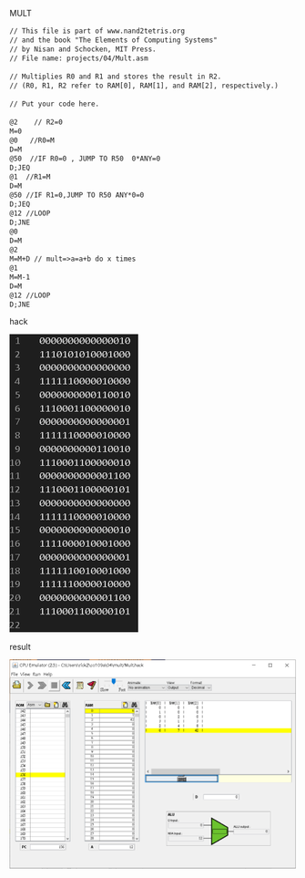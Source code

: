 MULT

    // This file is part of www.nand2tetris.org
    // and the book "The Elements of Computing Systems"
    // by Nisan and Schocken, MIT Press.
    // File name: projects/04/Mult.asm

    // Multiplies R0 and R1 and stores the result in R2.
    // (R0, R1, R2 refer to RAM[0], RAM[1], and RAM[2], respectively.)

    // Put your code here.

    @2    // R2=0
    M=0
    @0   //R0=M 
    D=M
    @50  //IF R0=0 , JUMP TO R50  0*ANY=0
    D;JEQ 
    @1  //R1=M
    D=M
    @50 //IF R1=0,JUMP TO R50 ANY*0=0
    D;JEQ
    @12 //LOOP 
    D;JNE
    @0
    D=M
    @2
    M=M+D // mult=>a=a+b do x times 
    @1
    M=M-1
    D=M
    @12 //LOOP
    D;JNE
hack

![image](https://github.com/JANZC2020/co109a/blob/master/HOMEWORK/image/hack.png)

result

![image](https://github.com/JANZC2020/co109a/blob/master/HOMEWORK/image/mult.png)

